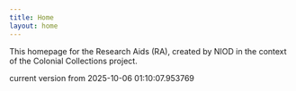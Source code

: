 ```yaml
---
title: Home
layout: home
---
```


This homepage for the Research Aids (RA), created by NIOD in the context of the Colonial Collections project. 


current version from 2025-10-06 01:10:07.953769